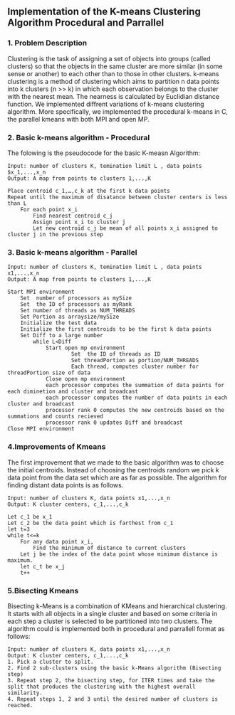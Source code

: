 ## Implementation of the K-means Clustering Algorithm Procedural and Parrallel

### 1. Problem Description 

Clustering is the task of assigning a set of objects into groups (called clusters) so that the objects in the same cluster are more similar (in some sense or another) to each other than to those in other clusters. k-means clustering is a method of clustering which aims to partition n data points into k clusters (n >> k) in which each observation belongs to the cluster with the nearest mean.  The nearness is calculated by Euclidian distance function. We implemented diffrent variations of k-means clustering algorithm. More specifically, we implemented the procedural k-means in C, the parallel kmeans with both MPI and open MP.

### 2. Basic  k-means algorithm - Procedural

The folowing is the pseudocode for the basic K-measn Algorithm:
```
Input: number of clusters K, temination limit L , data points $x_1,...,x_n
Output: A map from points to clusters 1,...,K

Place centroid c_1,…,c_k at the first k data points
Repeat until the maximum of disatance between cluster centers is less than L
	For each point x_i
		Find nearest centroid c_j
		Assign point x_i to cluster j
		Let new centroid c_j be mean of all points x_i assigned to cluster j in the previous step

```
<!--![Test 1 Result 2](https://github.com/maederayati/Parallel-Kmeans/blob/master/Test1_result2.jpg) <br><br>-->


### 3. Basic  k-means algorithm - Parallel
```
Input: number of clusters K, temination limit L , data points x1,...,x_n
Output: A map from points to clusters 1,...,K

Start MPI environment 
	Set  number of processors as mySize
	Set  the ID of processors as myRank
	Set number of threads as NUM_THREADS	
	Set Portion as arraysize/mySize
	Initialize the test data
	Initialize the first centroids to be the first k data points	
	Set Diff to a large number
		while L<Diff
			Start open mp environment
        			Set  the ID of threads as ID
        			Set threadPortion as portion/NUM_THREADS
       				Each thread, computes cluster number for threadPortion size of data 
			Close open mp environment
			each processor computes the summation of data points for each diminetion and cluster and broadcast 
			each processor computes the number of data points in each cluster and broadcast 
			processor rank 0 computes the new centroids based on the summations and counts recieved 
			processor rank 0 updates Diff and broadcast 		
Close MPI environment

```

### 4.Improvements of Kmeans

The first improvement that we made to the basic algorithm was to choose the initial centroids. Instead of choosing the centroids random we pick k data point from the data set which are as far as possible. The algorithm for finding distant data points is as follows.

```
Input: number of clusters K, data points x1,...,x_n
Output: K cluster centers, c_1,...,c_k

Let c_1 be x_1
Let c_2 be the data point which is farthest from c_1
let t=3
while t<=k
	For any data point x_i, 
		Find the minimum of distance to current clusters
	Let j be the index of the data point whose mimimum distance is maximum. 
	let c_t be x_j
	t++
```

### 5.Bisecting Kmeans


Bisecting k-Means is a combination of KMeans and hierarchical clustering. It starts with all objects in a single cluster and based on some criteria in each step a cluster is selected to be partitioned into two clusters. The algorithm could is implemented both in procedural and parrallell format as follows:

```
Input: number of clusters K, data points x1,...,x_n
Output: K cluster centers, c_1,...,c_k 
1. Pick a cluster to split.
2. Find 2 sub-clusters using the basic k-Means algorithm (Bisecting step)
3. Repeat step 2, the bisecting step, for ITER times and take the split that produces the clustering with the highest overall similarity.
4. Repeat steps 1, 2 and 3 until the desired number of clusters is reached.

```

